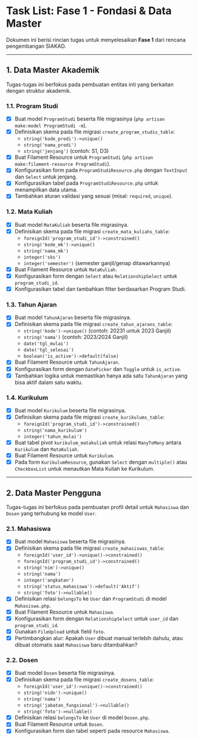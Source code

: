 # Task List: Fase 1 - Fondasi & Data Master

Dokumen ini berisi rincian tugas untuk menyelesaikan **Fase 1** dari rencana pengembangan SIAKAD.

---

## 1. Data Master Akademik

Tugas-tugas ini berfokus pada pembuatan entitas inti yang berkaitan dengan struktur akademik.

### 1.1. Program Studi

-   [x] Buat model `ProgramStudi` beserta file migrasinya (`php artisan make:model ProgramStudi -m`).
-   [x] Definisikan skema pada file migrasi `create_program_studis_table`:
    -   `string('kode_prodi')->unique()`
    -   `string('nama_prodi')`
    -   `string('jenjang')` (contoh: S1, D3)
-   [x] Buat Filament Resource untuk `ProgramStudi` (`php artisan make:filament-resource ProgramStudi`).
-   [x] Konfigurasikan form pada `ProgramStudiResource.php` dengan `TextInput` dan `Select` untuk jenjang.
-   [x] Konfigurasikan tabel pada `ProgramStudiResource.php` untuk menampilkan data utama.
-   [x] Tambahkan aturan validasi yang sesuai (misal: `required`, `unique`).

### 1.2. Mata Kuliah

-   [x] Buat model `MataKuliah` beserta file migrasinya.
-   [x] Definisikan skema pada file migrasi `create_mata_kuliahs_table`:
    -   `foreignId('program_studi_id')->constrained()`
    -   `string('kode_mk')->unique()`
    -   `string('nama_mk')`
    -   `integer('sks')`
    -   `integer('semester')` (semester ganjil/genap ditawarkannya)
-   [x] Buat Filament Resource untuk `MataKuliah`.
-   [x] Konfigurasikan form dengan `Select` atau `RelationshipSelect` untuk `program_studi_id`.
-   [x] Konfigurasikan tabel dan tambahkan filter berdasarkan Program Studi.

### 1.3. Tahun Ajaran

-   [x] Buat model `TahunAjaran` beserta file migrasinya.
-   [x] Definisikan skema pada file migrasi `create_tahun_ajarans_table`:
    -   `string('kode')->unique()` (contoh: 20231 untuk 2023 Ganjil)
    -   `string('nama')` (contoh: 2023/2024 Ganjil)
    -   `date('tgl_mulai')`
    -   `date('tgl_selesai')`
    -   `boolean('is_active')->default(false)`
-   [x] Buat Filament Resource untuk `TahunAjaran`.
-   [x] Konfigurasikan form dengan `DatePicker` dan `Toggle` untuk `is_active`.
-   [x] Tambahkan logika untuk memastikan hanya ada satu `TahunAjaran` yang bisa aktif dalam satu waktu.

### 1.4. Kurikulum

-   [x] Buat model `Kurikulum` beserta file migrasinya.
-   [x] Definisikan skema pada file migrasi `create_kurikulums_table`:
    -   `foreignId('program_studi_id')->constrained()`
    -   `string('nama_kurikulum')`
    -   `integer('tahun_mulai')`
-   [x] Buat tabel pivot `kurikulum_matakuliah` untuk relasi `ManyToMany` antara `Kurikulum` dan `MataKuliah`.
-   [x] Buat Filament Resource untuk `Kurikulum`.
-   [x] Pada form `KurikulumResource`, gunakan `Select` dengan `multiple()` atau `CheckboxList` untuk menautkan Mata Kuliah ke Kurikulum.

---

## 2. Data Master Pengguna

Tugas-tugas ini berfokus pada pembuatan profil detail untuk `Mahasiswa` dan `Dosen` yang terhubung ke model `User`.

### 2.1. Mahasiswa

-   [x] Buat model `Mahasiswa` beserta file migrasinya.
-   [x] Definisikan skema pada file migrasi `create_mahasiswas_table`:
    -   `foreignId('user_id')->unique()->constrained()`
    -   `foreignId('program_studi_id')->constrained()`
    -   `string('nim')->unique()`
    -   `string('nama')`
    -   `integer('angkatan')`
    -   `string('status_mahasiswa')->default('Aktif')`
    -   `string('foto')->nullable()`
-   [x] Definisikan relasi `belongsTo` ke `User` dan `ProgramStudi` di model `Mahasiswa.php`.
-   [x] Buat Filament Resource untuk `Mahasiswa`.
-   [x] Konfigurasikan form dengan `RelationshipSelect` untuk `user_id` dan `program_studi_id`.
-   [x] Gunakan `FileUpload` untuk field `foto`.
-   [x] Pertimbangkan alur: Apakah `User` dibuat manual terlebih dahulu, atau dibuat otomatis saat `Mahasiswa` baru ditambahkan?

### 2.2. Dosen

-   [x] Buat model `Dosen` beserta file migrasinya.
-   [x] Definisikan skema pada file migrasi `create_dosens_table`:
    -   `foreignId('user_id')->unique()->constrained()`
    -   `string('nidn')->unique()`
    -   `string('nama')`
    -   `string('jabatan_fungsional')->nullable()`
    -   `string('foto')->nullable()`
-   [x] Definisikan relasi `belongsTo` ke `User` di model `Dosen.php`.
-   [x] Buat Filament Resource untuk `Dosen`.
-   [x] Konfigurasikan form dan tabel seperti pada resource `Mahasiswa`.
